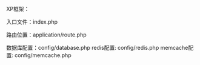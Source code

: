 XP框架：

入口文件：index.php


路由位置：application/route.php

数据库配置：config/database.php
redis配置: config/redis.php
memcache配置: config/memcache.php
